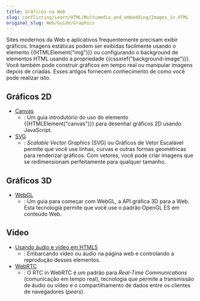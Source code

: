 ```yaml
---
title: Gráficos na Web
slug: conflicting/Learn/HTML/Multimedia_and_embedding/Images_in_HTML
original_slug: Web/Guide/Graphics
---
```


Sites modernos da Web e aplicativos frequentemente precisam exibir gráficos. Imagens estáticas podem ser exibidas facilmente usando o elemento {{HTMLElement("img")}} ou configurando o background de elementos HTML usando a propriedade {{cssxref("background-image")}}. Você também pode construir gráficos em tempo real ou manipular imagens depois de criadas. Esses artigos fornecem conhecimento de como você pode realizar isto.

## Gráficos 2D

- [Canvas](/pt-BR/docs/Web/HTML/Canvas)
  - : Um guia introdutório do uso do elemento {{HTMLElement("canvas")}} para desenhar gráficos 2D usando JavaScript.
- [SVG](/pt-BR/docs/SVG)
  - : _Scalable Vector Graphics_ (SVG) ou Gráficos de Vetor Escalável permite que você use linhas, curvas e outras formas geométricas para renderizar gráficos. Com vetores, você pode criar imagens que se redimensionam perfeitamente para qualquer tamanho.

## Gráficos 3D

- [WebGL](/pt-BR/docs/Web/WebGL)
  - : Um guia para começar com WebGL, a API gráfica 3D para a Web. Esta tecnologia permite que você use o padrão OpenGL ES em conteúdo Web.

## Video

- [Usando áudio e vídeo em HTML5](/pt-BR/docs/Web/Guide/HTML/Using_HTML5_audio_and_video)
  - : Embarcando vídeo ou áudio na página web e controlando a reprodução desses elementos.
- [WebRTC](/pt-BR/docs/WebRTC)
  - : O RTC in WebRTC é um padrão para _Real-Time Communications_ (comunicação em tempo real), tecnologia que permite a transmissão de áudio ou vídeo e o compartilhamento de dados entre os clientes de navegadores (_peers_).
